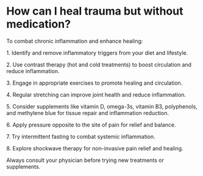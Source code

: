 # How can I heal trauma but without medication?

To combat chronic inflammation and enhance healing:

1\. Identify and remove inflammatory triggers from your diet and lifestyle.

2\. Use contrast therapy (hot and cold treatments) to boost circulation and reduce inflammation.

3\. Engage in appropriate exercises to promote healing and circulation.

4\. Regular stretching can improve joint health and reduce inflammation.

5\. Consider supplements like vitamin D, omega-3s, vitamin B3, polyphenols, and methylene blue for tissue repair and inflammation reduction.

6\. Apply pressure opposite to the site of pain for relief and balance.

7\. Try intermittent fasting to combat systemic inflammation.

8\. Explore shockwave therapy for non-invasive pain relief and healing.

Always consult your physician before trying new treatments or supplements.
